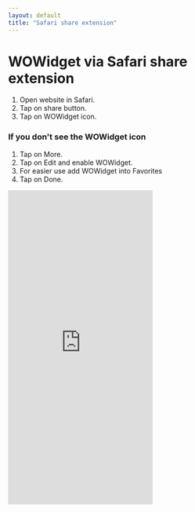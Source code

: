 ```yaml
---
layout: default
title: "Safari share extension"
---
```


<h1>WOWidget via Safari share extension</h1>

<ol>
    <li>Open website in Safari.</li>
    <li>Tap on share button.</li>
    <li>Tap on WOWidget icon.</li>
</ol>

<h3>If you don't see the WOWidget icon</h3>
<ol>
    <li>Tap on More.</li>
    <li>Tap on Edit and enable WOWidget.</li>
    <li>For easier use add WOWidget into Favorites</li>
    <li>Tap on Done.</li>
</ol>

<iframe width="295" height="640" src="https://www.youtube-nocookie.com/embed/984cXEdc4JY?controls=0&rel=0" frameborder="0" allow="accelerometer; autoplay; encrypted-media; gyroscope; picture-in-picture" allowfullscreen></iframe>
<br>    
